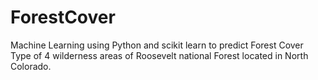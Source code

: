 # ForestCover
Machine Learning using Python and scikit learn to predict Forest Cover Type of 4 wilderness areas of Roosevelt national Forest located in North Colorado.
